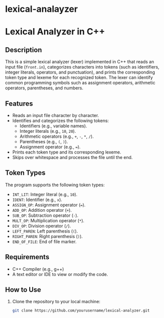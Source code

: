 # lexical-analayzer
# Lexical Analyzer in C++

## Description

This is a simple lexical analyzer (lexer) implemented in C++ that reads an input file (`front.in`), categorizes characters into tokens (such as identifiers, integer literals, operators, and punctuation), and prints the corresponding token type and lexeme for each recognized token. The lexer can identify common programming symbols such as assignment operators, arithmetic operators, parentheses, and numbers.

## Features

- Reads an input file character by character.
- Identifies and categorizes the following tokens:
  - Identifiers (e.g., variable names).
  - Integer literals (e.g., `10`, `20`).
  - Arithmetic operators (e.g., `+`, `-`, `*`, `/`).
  - Parentheses (e.g., `(`, `)`).
  - Assignment operator (e.g., `=`).
- Prints each token type and its corresponding lexeme.
- Skips over whitespace and processes the file until the end.

## Token Types

The program supports the following token types:
- `INT_LIT`: Integer literal (e.g., `10`).
- `IDENT`: Identifier (e.g., `x`).
- `ASSIGN_OP`: Assignment operator (`=`).
- `ADD_OP`: Addition operator (`+`).
- `SUB_OP`: Subtraction operator (`-`).
- `MULT_OP`: Multiplication operator (`*`).
- `DIV_OP`: Division operator (`/`).
- `LEFT_PAREN`: Left parenthesis (`(`).
- `RIGHT_PAREN`: Right parenthesis (`)`).
- `END_OF_FILE`: End of file marker.

## Requirements

- C++ Compiler (e.g., g++)
- A text editor or IDE to view or modify the code.

## How to Use

1. Clone the repository to your local machine:

   ```bash
   git clone https://github.com/yourusername/lexical-analyzer.git

